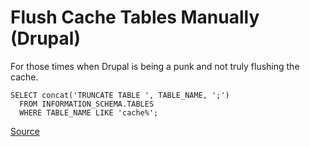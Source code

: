 # Flush Cache Tables Manually (Drupal)

For those times when Drupal is being a punk and not truly flushing the cache.

```
SELECT concat('TRUNCATE TABLE ', TABLE_NAME, ';')  
  FROM INFORMATION_SCHEMA.TABLES 
  WHERE TABLE_NAME LIKE 'cache%';
```

[Source](https://stackoverflow.com/a/1575435)

